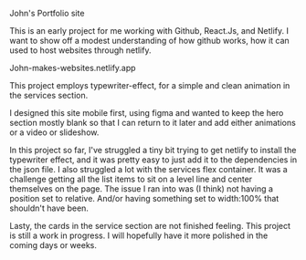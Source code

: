 John's Portfolio site

This is an early project for me working with Github, React.Js, and Netlify. I want to show off a modest understanding of how github works, how it can used to host websites through netlify.

John-makes-websites.netlify.app

This project employs typewriter-effect, for a simple and clean animation in the services section.

I designed this site mobile first, using figma and wanted to keep the hero section mostly blank so that I can return to it later and add either animations or a video or slideshow.

In this project so far, I've struggled a tiny bit trying to get netlify to install the typewriter effect, and it was pretty easy to just add it to the dependencies in the json file. I also struggled a lot with the services flex container. It was a challenge getting all the list items to sit on a level line and center themselves on the page. The issue I ran into was (I think) not having a position set to relative. And/or having something set to width:100% that shouldn't have been.

Lasty, the cards in the service section are not finished feeling. This project is still a work in progress. I will hopefully have it more polished in the coming days or weeks.

